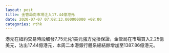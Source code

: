 ```yaml
---
layout: post
title: 金管局向市場注入17.44億港元
date: 2020-07-07 07:08:13.000000000 +08:00
categories: rthk
---
```


港元在紐約交易時段觸發7.75元兌1美元強方兌換保證，金管局在市場買入2.25億美元，沽出17.44億港元，本周二本港銀行體系總結餘增加至1387.86億港元。
